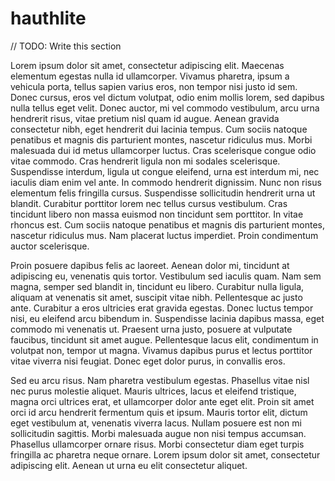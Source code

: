 # hauthlite

// TODO: Write this section

Lorem ipsum dolor sit amet, consectetur adipiscing elit. Maecenas elementum egestas nulla id ullamcorper. Vivamus pharetra, ipsum a vehicula porta, tellus sapien varius eros, non tempor nisi justo id sem. Donec cursus, eros vel dictum volutpat, odio enim mollis lorem, sed dapibus nulla tellus eget velit. Donec auctor, mi vel commodo vestibulum, arcu urna hendrerit risus, vitae pretium nisl quam id augue. Aenean gravida consectetur nibh, eget hendrerit dui lacinia tempus. Cum sociis natoque penatibus et magnis dis parturient montes, nascetur ridiculus mus. Morbi malesuada dui id metus ullamcorper luctus. Cras scelerisque congue odio vitae commodo. Cras hendrerit ligula non mi sodales scelerisque. Suspendisse interdum, ligula ut congue eleifend, urna est interdum mi, nec iaculis diam enim vel ante. In commodo hendrerit dignissim. Nunc non risus elementum felis fringilla cursus. Suspendisse sollicitudin hendrerit urna ut blandit. Curabitur porttitor lorem nec tellus cursus vestibulum. Cras tincidunt libero non massa euismod non tincidunt sem porttitor. In vitae rhoncus est. Cum sociis natoque penatibus et magnis dis parturient montes, nascetur ridiculus mus. Nam placerat luctus imperdiet. Proin condimentum auctor scelerisque.

Proin posuere dapibus felis ac laoreet. Aenean dolor mi, tincidunt at adipiscing eu, venenatis quis tortor. Vestibulum sed iaculis quam. Nam sem magna, semper sed blandit in, tincidunt eu libero. Curabitur nulla ligula, aliquam at venenatis sit amet, suscipit vitae nibh. Pellentesque ac justo ante. Curabitur a eros ultricies erat gravida egestas. Donec luctus tempor nisi, eu eleifend arcu bibendum in. Suspendisse lacinia dapibus massa, eget commodo mi venenatis ut. Praesent urna justo, posuere at vulputate faucibus, tincidunt sit amet augue. Pellentesque lacus elit, condimentum in volutpat non, tempor ut magna. Vivamus dapibus purus et lectus porttitor vitae viverra nisi feugiat. Donec eget dolor purus, in convallis eros.

Sed eu arcu risus. Nam pharetra vestibulum egestas. Phasellus vitae nisl nec purus molestie aliquet. Mauris ultrices, lacus et eleifend tristique, magna orci ultrices erat, et ullamcorper dolor ante eget elit. Proin sit amet orci id arcu hendrerit fermentum quis et ipsum. Mauris tortor elit, dictum eget vestibulum at, venenatis viverra lacus. Nullam posuere est non mi sollicitudin sagittis. Morbi malesuada augue non nisi tempus accumsan. Phasellus ullamcorper ornare risus. Morbi consectetur diam eget turpis fringilla ac pharetra neque ornare. Lorem ipsum dolor sit amet, consectetur adipiscing elit. Aenean ut urna eu elit consectetur aliquet.
